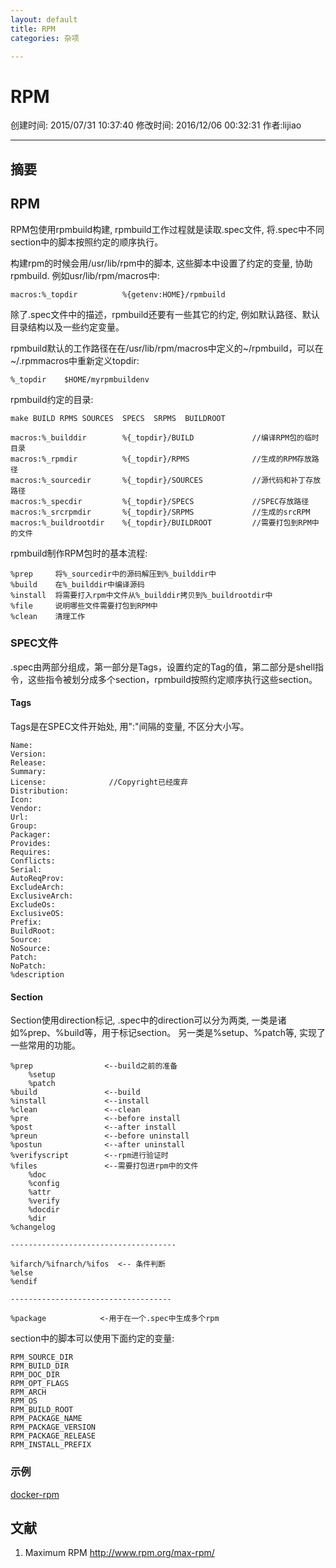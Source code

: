 ```yaml
---
layout: default
title: RPM
categories: 杂项

---
```


# RPM
创建时间: 2015/07/31 10:37:40  修改时间: 2016/12/06 00:32:31 作者:lijiao

----

## 摘要

## RPM

RPM包使用rpmbuild构建, rpmbuild工作过程就是读取.spec文件, 将.spec中不同section中的脚本按照约定的顺序执行。

构建rpm的时候会用/usr/lib/rpm中的脚本, 这些脚本中设置了约定的变量, 协助rpmbuild. 例如usr/lib/rpm/macros中:

	macros:%_topdir          %{getenv:HOME}/rpmbuild

除了.spec文件中的描述，rpmbuild还要有一些其它的约定, 例如默认路径、默认目录结构以及一些约定变量。

rpmbuild默认的工作路径在在/usr/lib/rpm/macros中定义的~/rpmbuild，可以在~/.rpmmacros中重新定义topdir:

	%_topdir    $HOME/myrpmbuildenv

rpmbuild约定的目录:

	make BUILD RPMS SOURCES  SPECS  SRPMS  BUILDROOT

	macros:%_builddir        %{_topdir}/BUILD             //编译RPM包的临时目录
	macros:%_rpmdir          %{_topdir}/RPMS              //生成的RPM存放路径
	macros:%_sourcedir       %{_topdir}/SOURCES           //源代码和补丁存放路径
	macros:%_specdir         %{_topdir}/SPECS             //SPEC存放路径
	macros:%_srcrpmdir       %{_topdir}/SRPMS             //生成的srcRPM
	macros:%_buildrootdir    %{_topdir}/BUILDROOT         //需要打包到RPM中的文件

rpmbuild制作RPM包时的基本流程:

	%prep     将%_sourcedir中的源码解压到%_builddir中
	%build    在%_builddir中编译源码
	%install  将需要打入rpm中文件从%_builddir拷贝到%_buildrootdir中
	%file     说明哪些文件需要打包到RPM中
	%clean    清理工作

### SPEC文件

.spec由两部分组成，第一部分是Tags，设置约定的Tag的值，第二部分是shell指令，这些指令被划分成多个section，rpmbuild按照约定顺序执行这些section。

#### Tags

Tags是在SPEC文件开始处, 用":"间隔的变量, 不区分大小写。

	Name:
	Version: 
	Release:
	Summary:
	License:              //Copyright已经废弃
	Distribution:
	Icon:
	Vendor:
	Url:
	Group:
	Packager:
	Provides:
	Requires:
	Conflicts:
	Serial:
	AutoReqProv:
	ExcludeArch:
	ExclusiveArch:
	ExcludeOs:
	ExclusiveOS:
	Prefix:
	BuildRoot:
	Source:
	NoSource:
	Patch:
	NoPatch:
	%description

#### Section

Section使用direction标记, .spec中的direction可以分为两类, 一类是诸如%prep、%build等，用于标记section。
另一类是%setup、%patch等, 实现了一些常用的功能。

	%prep                <--build之前的准备
		%setup 
		%patch
	%build               <--build
	%install             <--install
	%clean               <--clean
	%pre                 <--before install
	%post                <--after install
	%preun               <--before uninstall
	%postun              <--after uninstall
	%verifyscript        <--rpm进行验证时
	%files               <--需要打包进rpm中的文件
		%doc
		%config
		%attr
		%verify
		%docdir
		%dir
	%changelog
	
	-------------------------------------
	
	%ifarch/%ifnarch/%ifos  <-- 条件判断
	%else
	%endif
	
	------------------------------------
	
	%package            <-用于在一个.spec中生成多个rpm

section中的脚本可以使用下面约定的变量:

	RPM_SOURCE_DIR
	RPM_BUILD_DIR
	RPM_DOC_DIR
	RPM_OPT_FLAGS
	RPM_ARCH
	RPM_OS
	RPM_BUILD_ROOT
	RPM_PACKAGE_NAME
	RPM_PACKAGE_VERSION
	RPM_PACKAGE_RELEASE
	RPM_INSTALL_PREFIX

### 示例

[docker-rpm](https://github.com/lijiaocn/Material/tree/master/RPMBuild/docker-rpm)

## 文献

1. Maximum RPM  http://www.rpm.org/max-rpm/
